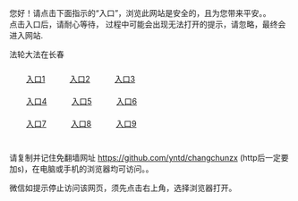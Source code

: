 您好！请点击下面指示的“入口”，浏览此网站是安全的，且为您带来平安。。 <br/>
点击入口后，请耐心等待， 过程中可能会出现无法打开的提示，请忽略，最终会进入网站. </br>

法轮大法在长春<br/>
<div style="padding:10px"><a style="margin:20px" target="_blank" href="https://d2w6lgg0sgzunp.cloudfront.net/2Qpsp?qactqb" id="ccLink1" rel="nofollow">入口1</a> <a target="_blank" style="margin:20px" href="https://d2ddbiyyvlxau7.cloudfront.net/2Qpsp?mjrgjepu" id="ccLink2" rel="nofollow">入口2</a> <a style="margin:20px" target="_blank" href="https://dj2ooa9u2vkfr.cloudfront.net/2Qpsp?ckumzald" id="ccLink3" rel="nofollow">入口3</a></div>

<div style="padding:10px" ><a style="margin:20px" target="_blank" href="https://d2w6lgg0sgzunp.cloudfront.net/2Qpsp?qactqb" id="ccLink4" rel="nofollow">入口4</a> <a style="margin:20px" href="https://d2ddbiyyvlxau7.cloudfront.net/2Qpsp?mjrgjepu" target="_blank" id="ccLink5" rel="nofollow">入口5</a> <a style="margin:20px" href="https://dj2ooa9u2vkfr.cloudfront.net/2Qpsp?ckumzald" target="_blank" id="ccLink6" rel="nofollow">入口6</a></div>

<div style="padding:10px"><a style="margin:20px" target="_blank" href="https://d2w6lgg0sgzunp.cloudfront.net/2Qpsp?qactqb" id="ccLink7" rel="nofollow">入口7</a> <a style="margin:20px" href="https://d2ddbiyyvlxau7.cloudfront.net/2Qpsp?mjrgjepu" target="_blank" id="ccLink8" rel="nofollow">入口8</a> <a style="margin:20px" target="_blank" href="https://dj2ooa9u2vkfr.cloudfront.net/2Qpsp?ckumzald" id="ccLink9" rel="nofollow">入口9</a></div>

<br/>



请复制并记住免翻墙网址 https://github.com/yntd/changchunzx (http后一定要加s)，在电脑或手机的浏览器均可访问。。<br/>

微信如提示停止访问该网页，须先点击右上角，选择浏览器打开。
